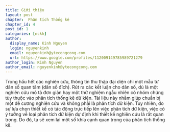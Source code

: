 ```yaml
---
title: Giới thiệu
layout: post
chapter:  Phân tích Thống kê
chapter_id: 4
post_id: 1
categories: [nckh]
author:
  display_name: Kinh Nguyen
  login: nguyenkinh
  email: nguyenkinh@ytecongcong.com
  url: https://www.google.com/profiles/112009149785989721279
author_login: Kinh Nguyen
author_email: nguyenkinh@ytecongcong.com
---
```


Trong hầu hết các nghiên cứu, thông tin thu thập đại diện chỉ một mẫu từ dân số quan tâm (dân số đích). Rút ra các kết luận cho dân số, dù là một nghiên cứu mô tả đơn giản hay một thử nghiệm ngẫu nhiên có nhóm chứng tùy thuộc vào phân tích thống kê dữ kiện. Tài liệu này nhằm giúp chuẩn bị một đề cương nghiên cứu và không phải là phân tích dữ kiện. Tuy nhiên, do sự lựa chọn thiết kế có tác động trực tiếp lên việc phân tích dữ kiện, việc có ý tưởng về loại phân tích dữ kiện dự định khi thiết kế nghiên cứu là rất quan trọng. Do đó, ta sẽ xem lại một số khía cạnh quan trọng của phân tích thống kê.
